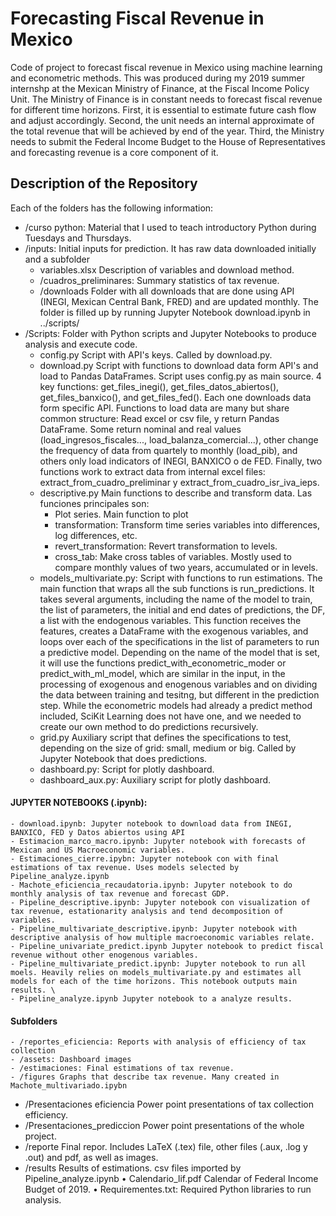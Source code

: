 # Forecasting Fiscal Revenue in Mexico

Code of project to forecast fiscal revenue in Mexico using machine learning and econometric methods. This was produced during my 2019 summer internshp at the Mexican Ministry of Finance, at the Fiscal Income Policy Unit. The Ministry of Finance is in constant needs to forecast fiscal revenue for different time horizons. First, it is essential to estimate future cash flow and adjust accordingly. Second, the unit needs an internal approximate of the total revenue that will be achieved by end of the year. Third, the Ministry needs to submit the Federal Income Budget to the House of Representatives and forecasting revenue is a core component of it.


## Description of the Repository
Each of the folders has the following information:
- /curso python: Material that I used to teach introductory Python during Tuesdays and Thursdays.
- /inputs: Initial inputs for prediction. It has raw data downloaded initially and a subfolder
	- variables.xlsx Description of variables and download method.
	- /cuadros_preliminares: Summary statistics of tax revenue.
	- /downloads Folder with all downloads that are done using API (INEGI, Mexican Central Bank, FRED) and are updated monthly. The folder is filled up by running Jupyter Notebook download.ipynb in ../scripts/
- /Scripts: Folder with Python scripts and Jupyter Notebooks to produce analysis and execute code.
	- config.py Script with API's keys. Called by download.py.
	- download.py Script with functions to download data form API's and load to Pandas DataFrames. Script uses config.py as main source. 4 key functions: get_files_inegi(), get_files_datos_abiertos(), get_files_banxico(), and get_files_fed(). Each one downloads data form specific API. Functions to load data are many but share common structure: Read excel or csv file, y return Pandas DataFrame. Some return nominal and real values (load_ingresos_fiscales..., load_balanza_comercial...), other change the frequency of data from quartely to monthly (load_pib), and others only load indicators of INEGI,  BANXICO o de FED. Finally, two functions work to extract data from internal excel files: extract_from_cuadro_preliminar y extract_from_cuadro_isr_iva_ieps.
	- descriptive.py Main functions to describe and transform data. Las funciones principales son:
		- Plot series. Main function to plot
		- transformation: Transform time series variables into differences, log differences, etc.
		- revert_transformation: Revert transformation to levels.
		- cross_tab: Make cross tables of variables. Mostly used to compare monthly values of two years, accumulated or in levels.
	- models_multivariate.py: Script with functions to run estimations. The main function that wraps all the sub functions is run_predictions. It takes several arguments, including the name of the model to train, the list of parameters, the initial and end dates of predictions, the DF, a list with the endogenous variables. This function receives the features, creates a DataFrame with the exogenous variables, and loops over each of the specifications in the list of parameters to run a predictive model. Depending on the name of the model that is set, it will use the functions predict_with_econometric_moder or predict_with_ml_model, which are similar in the input, in the processing of exogenous and enogenous variables and on dividing the data between training and tesitng, but different in the prediction step. While the econometric models had already a predict method included, SciKit Learning does not have one, and we needed to create our own method to do predictions recursively.
	- grid.py Auxiliary script  that defines the specifications to test, depending on the size of grid: small, medium or big.  Called by Jupyter Notebook that does predictions. 
	- dashboard.py: Script for plotly dashboard.
	- dashboard_aux.py: Auxiliary script for plotly dashboard.
#### JUPYTER NOTEBOOKS (.ipynb):
	- download.ipynb: Jupyter notebook to download data from INEGI, BANXICO, FED y Datos abiertos using API
	- Estimacion_marco_macro.ipynb: Jupyter notebook with forecasts of Mexican and US Macroeconomic variables.
	- Estimaciones_cierre.ipybn: Jupyter notebook con with final estimations of tax revenue. Uses models selected by Pipeline_analyze.ipynb
	- Machote_eficiencia_recaudatoria.ipynb: Jupyter notebook to do monthly analysis of tax revenue and forecast GDP.
	- Pipeline_descriptive.ipynb: Jupyter notebook con visualization of tax revenue, estationarity analysis and tend decomposition of variables.
	- Pipeline_multivariate_descriptive.ipynb: Jupyter notebook with descriptive analysis of how multiple macroeconomic variables relate.
	- Pipeline_univariate_predict.ipynb Jupyter notebook to predict fiscal revenue without other enogenous variables.
	- Pipeline_multivariate_predict.ipynb: Jupyter notebook to run all moels. Heavily relies on models_multivariate.py and estimates all models for each of the time horizons. This notebook outputs main results. \
	- Pipeline_analyze.ipynb Jupyter notebook to a analyze results.
#### Subfolders
	- /reportes_eficiencia: Reports with analysis of efficiency of tax collection
	- /assets: Dashboard images
	- /estimaciones: Final estimations of tax revenue.
	- /figures Graphs that describe tax revenue. Many created in Machote_multivariado.ipybn
- /Presentaciones eficiencia Power point presentations of tax collection efficiency.
- /Presentaciones_prediccion Power point presentations of the whole project.
- /reporte Final repor. Includes LaTeX (.tex) file, other files (.aux, .log y .out) and pdf, as well as images.
- /results Results of estimations. csv files imported by Pipeline_analyze.ipynb
•	Calendario_lif.pdf Calendar of Federal Income Budget of 2019.
•	Requirementes.txt: Required Python libraries to run analysis.



